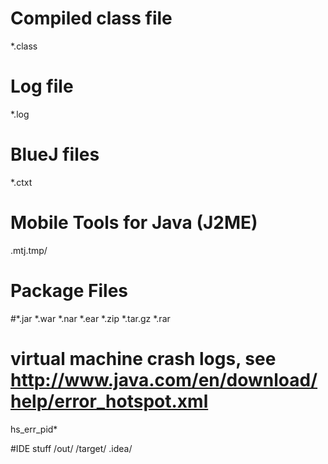 # Compiled class file
*.class

# Log file
*.log

# BlueJ files
*.ctxt

# Mobile Tools for Java (J2ME)
.mtj.tmp/

# Package Files #
#*.jar
*.war
*.nar
*.ear
*.zip
*.tar.gz
*.rar

# virtual machine crash logs, see http://www.java.com/en/download/help/error_hotspot.xml
hs_err_pid*

#IDE stuff
/out/
/target/
.idea/